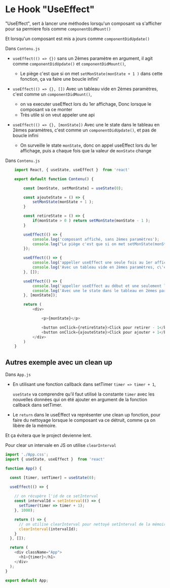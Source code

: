 # Le Hook "UseEffect"

"UseEffect", sert à lancer une méthodes lorsqu'un composant va s'afficher pour sa permiere fois comme `componentDidMount()`

Et lorsqu'un composant est mis a jours comme `componentDidUpdate()`

Dans `Contenu.js`

- `useEffect(() => {})` sans un 2èmes paramètre en argument, il agit comme `componentDidUpdate()` et `componentDidMount()`,

    - Le piège c'est que si on met `setMonState(monState + 1 )` dans cette fonction, ça va faire une boucle infini'

- `useEffect(() => {}, [])` Avec un tableau vide en 2èmes paramètres, c\'est comme un `componentDidMount()`, 
    - on va executer useEffect lors du 1er affichage, Donc lorsque le composant va ce monter
    - Très utile si on veut appeler une api

- `useEffect(() => {}, [monState])` Avec une le state dans le tableau en 2èmes paramètres, c\'est comme un `componentDidUpdate()`, et pas de boucle infini
    - On surveille le state `monState`, donc on appel useEffect lors du 1er affichage, puis a chaque fois que la valeur de `monState` change


Dans `Contenu.js`
```js
    import React, { useState, useEffect }  from 'react'

    export default function Contenu() {

        const [monState, setMonState] = useState(0);

        const ajouteState = () => {
            setMonState(monState + 1 );
        }

        const retireState = () => {
            if(monState > 0 ) return setMonState(monState - 1 );
        }

        useEffect(() => {
            console.log('composant affiché, sans 2èmes paramètres');
            console.log("Le piège c'est que si on met setMonState(monState + 1 ) dans cette fonction, ça va faire une boucle infini");
        });

        useEffect(() => {
            console.log('appeller useEffect une seule fois au 1er affichage, c\'est tout');
            console.log('Avec un tableau vide en 2èmes paramètres, c\'est comme un componentDidMount()');
        }, []);

        useEffect(() => {
            console.log('appeller useEffect au début et une seulement lorsque le state va être modifier, pas de boucle infini');
            console.log('Avec une le state dans le tableau en 2èmes paramètres, c\'est comme un componentDidUpdate()');
        }, [monState]);

        return (
            <div>

                <p>{monState}</p>

                <button onClick={retireState}>Click pour retirer - 1</button>
                <button onClick={ajouteState}>Click pour ajouter + 1</button>
            </div>
        )
    }
```

## Autres exemple avec un clean up

Dans `App.js`

- En utilisant une fonction callback dans setTimer `timer => timer + 1`, 

  `useState` va comprendre qu'il faut utilisé la constante `timer` avec les nouvelles données qui on été ajouter en argument de la fonction callback dans setTimer.

- Le `return` dans le useEffect va représenter une clean up fonction, pour faire du nettoyage lorsque le composant va ce détruit, comme ça on libère de la mémoire.

Et ça évitera que le project devienne lent.

Pour clear un intervale en JS on utilise `clearInterval`

```js
import './App.css';
import { useState, useEffect }  from 'react'

function App() {

  const [timer, setTimer] = useState(0);

  useEffect(() => {
    
    // on récupère l'id de ce setInterval 
    const intervalId = setInterval(() => {
      setTimer(timer => timer + 1);
    }, 1000);

    return () => {
      // on utilise clearInterval pour nettoyé setInterval de la mémoire du project grace a l'id contenu dans intervalId
      clearInterval(intervalId);
    }
  }, []);

  return (
    <div className="App">
      <h1>{timer}</h1>
    </div>
  );
}

export default App;

```
